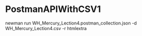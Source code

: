 # PostmanAPIWithCSV1
newman run WH_Mercury_Lection4.postman_collection.json -d WH_Mercury_Lection4.csv -r htmlextra
